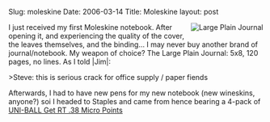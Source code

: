 Slug: moleskine
Date: 2006-03-14
Title: Moleskine
layout: post

<img alt="Large Plain Journal" class="at-xid-6a010534988cd3970b0120a5b361d4970c" id="image2276" src="https://steveivy.typepad.com/.a/6a010534988cd3970b0120a5b361d4970c-pi" style="float: right; margin-left: 10px; margin-bottom: 10px;" />

I just received my first Moleskine notebook. After opening it, and experiencing the quality of the cover, the leaves themselves, and the binding... I may never buy another brand of journal/notebook. My weapon of choice? The Large Plain Journal: 5x8, 120 pages, no lines. As I told |Jim|:

&gt;Steve: this is serious crack for office supply / paper fiends

Afterwards, I had to have new pens for my new notebook (new wineskins, anyone?) soi I headed to Staples and came from hence bearing a 4-pack of [UNI-BALL Get RT .38 Micro Points](http://www.uniball-na.com/main.taf?p=1,4,3)

